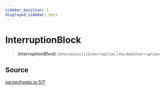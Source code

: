 ```yaml
---
sidebar_position: 1
displayed_sidebar: docs
---
```


# InterruptionBlock

> **InterruptionBlock**: `DeterministicInterruption` \| `RandomInterruption`

## Source

[parser/types.ts:517](https://github.com/revisit-studies/study/blob/bf76ab7/src/parser/types.ts#L517)
